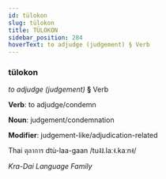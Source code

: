 ```yaml
---
id: tülokon
slug: tülokon
title: TÜLOKON
sidebar_position: 284
hoverText: to adjudge (judgement) § Verb
---
```


### tülokon

*to adjudge (judgement)* **§** Verb

**Verb**: to adjudge/condemn

**Noun**: judgement/condemnation

**Modifier**: judgement-like/adjudication-related

Thai ตุลาการ dtù-laa-gaan /tu˨˩.laː˧.kaːn˧/

*Kra-Dai Language Family*